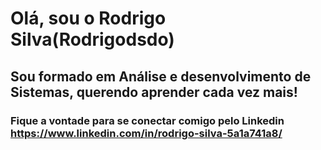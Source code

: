 # Olá, sou o Rodrigo Silva(Rodrigodsdo)
## Sou formado em Análise e desenvolvimento de Sistemas, querendo aprender cada vez mais!
###  Fique a vontade para se conectar comigo pelo Linkedin https://www.linkedin.com/in/rodrigo-silva-5a1a741a8/
